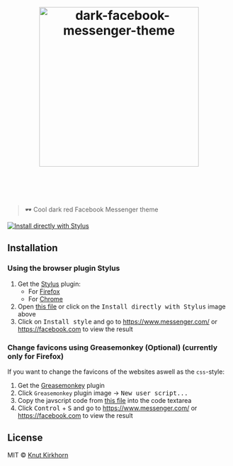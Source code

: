 <h1 align="center">
	<br>
	<img width="360" src="media/logo.svg" alt="dark-facebook-messenger-theme">
	<br>
	<br>
	<br>
</h1>

> 🕶️ Cool dark red Facebook Messenger theme

[![Install directly with Stylus](https://img.shields.io/badge/Install%20directly%20with-Stylus-238b8b.svg)](https://raw.githubusercontent.com/Knutakir/dark-facebook-messenger-theme/master/dark-facebook-messenger-theme.user.css)

## Installation
### Using the browser plugin Stylus
1. Get the [Stylus](https://github.com/openstyles/stylus) plugin:
    - For [Firefox](https://addons.mozilla.org/en-US/firefox/addon/styl-us/)
    - For [Chrome](https://chrome.google.com/webstore/detail/stylus/clngdbkpkpeebahjckkjfobafhncgmne)
2. Open [this file](https://raw.githubusercontent.com/Knutakir/dark-facebook-messenger-theme/master/dark-facebook-messenger-theme.css) or click on the <kbd>Install directly with Stylus</kbd> image above
3. Click on <kbd>Install style</kbd> and go to https://www.messenger.com/ or https://facebook.com to view the result️️

### Change favicons using Greasemonkey (Optional) (currently only for Firefox)
If you want to change the favicons of the websites aswell as the `css`-style:
1. Get the [Greasemonkey](https://addons.mozilla.org/en-US/firefox/addon/greasemonkey/) plugin
2. Click `Greasemonkey` plugin image → <kbd>New user script...</kbd>
3. Copy the javscript code from [this file](favicon-replacer.js) into the code textarea
4. Click <kbd>Control</kbd> + <kbd>S</kbd> and go to https://www.messenger.com/ or https://facebook.com to view the result️️

## License
MIT © [Knut Kirkhorn](LICENSE)
